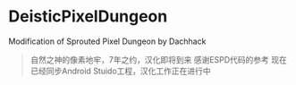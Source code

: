 # DeisticPixelDungeon
Modification of Sprouted Pixel Dungeon by Dachhack
> 自然之神的像素地牢，7年之约，汉化即将到来
> 感谢ESPD代码的参考
> 现在已经同步Android Stuido工程，汉化工作正在进行中

